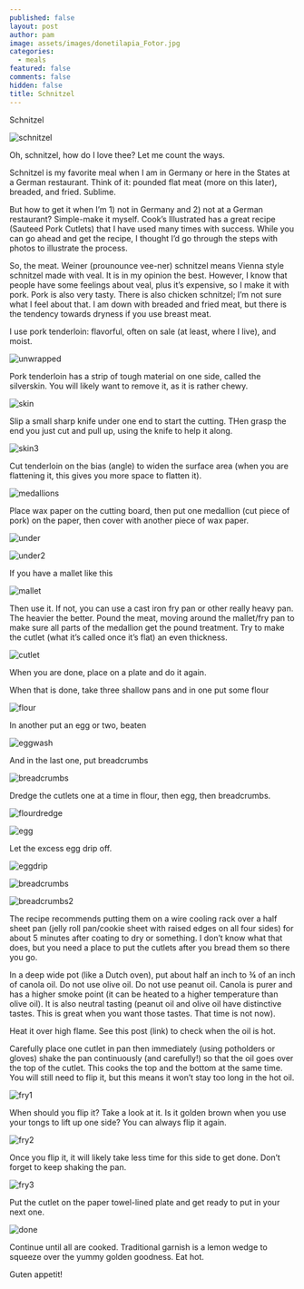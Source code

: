 ```yaml
---
published: false
layout: post
author: pam
image: assets/images/donetilapia_Fotor.jpg
categories:
  - meals
featured: false
comments: false
hidden: false
title: Schnitzel
---
```

Schnitzel

![schnitzel](/assets/images/doneschnitzel.jpg)

Oh, schnitzel, how do I love thee? Let me count the ways.

Schnitzel is my favorite meal when I am in Germany or here in the States at a German restaurant. Think of it: pounded flat meat (more on this later), breaded, and fried.  Sublime.

But how to get it when I’m 1) not in Germany and 2) not at a German restaurant? Simple-make it myself.
Cook’s Illustrated has a great recipe (Sauteed Pork Cutlets) that I have used many times with success.  While you can go ahead and get the recipe, I thought I’d go through the steps with photos to illustrate the process.

So, the meat. Weiner (prounounce vee-ner) schnitzel means Vienna style schnitzel made with veal.  It is in my opinion the best.  However, I know that people have some feelings about veal, plus it’s expensive, so I make it with pork. Pork is also very tasty.  There is also chicken schnitzel; I’m not sure what I feel about that.  I am down with breaded and fried meat, but there is the tendency towards dryness if you use breast meat.

I use pork tenderloin: flavorful, often on sale (at least, where I live), and moist.

![unwrapped](/assets/images/tenderloinunwrapped.jpg)

Pork tenderloin has a strip of tough material on one side, called the silverskin.  You will likely want to remove it, as it is rather chewy.  

![skin](/assets/images/tenderloinsilverskin.jpg)

Slip a small sharp knife under one end to start the cutting. THen grasp the end you just cut and pull up, using the knife to help it along. 

![skin3](/assets/images/tenderloinpullingskin3.jpg)

Cut tenderloin on the bias (angle) to widen the surface area (when you are flattening it, this gives you more space to flatten it).

![medallions](/assets/images/tenderloinmedallions.jpg)

Place wax paper on the cutting board, then put one medallion (cut piece of pork) on the paper, then cover with another piece of wax paper.

![under](/assets/images/medallionpaper.jpg)

![under2](/assets/images/porkunderpaper.jpg)

If you have a mallet like this

![mallet](/assets/images/mallet.jpg)

Then use it.  If not, you can use a cast iron fry pan or other really heavy pan.  The heavier the better.
Pound the meat, moving around the mallet/fry pan to make sure all parts of the medallion get the pound treatment. Try to make the cutlet (what it’s called once it’s flat) an even thickness.

![cutlet](/assets/images/porkcutlet.jpg)

When you are done, place on a plate and do it again.

When that is done, take three shallow pans and in one put some flour

![flour](/assets/images/flourinpan.jpg)

In another put an egg or two, beaten

![eggwash](/assets/images/eggwash.jpg)

And in the last one, put breadcrumbs

![breadcrumbs](/assets/images/breadcrumbs.jpg)

Dredge the cutlets one at a time in flour, then egg, then breadcrumbs. 

![flourdredge](/assets/images/flourdredge.jpg)

![egg](/assets/images/eggschnitzel.jpg)

Let the excess egg drip off.

![eggdrip](/assets/images/eggdrip.jpg)

![breadcrumbs](/assets/images/breadcrumbs.jpg)

![breadcrumbs2](/assets/images/breadcrumbschnitzel.jpg)

The recipe recommends putting them on a wire cooling rack over a half sheet pan (jelly roll pan/cookie sheet with raised edges on all four sides) for about 5 minutes after coating to dry or something. I don’t know what that does, but you need a place to put the cutlets after you bread them so there you go.

In a deep wide pot (like a Dutch oven), put about half an inch to ¾ of an inch of canola oil. Do not use olive oil. Do not use peanut oil. Canola is purer and has a higher smoke point (it can be heated to a higher temperature than olive oil). It is also neutral tasting (peanut oil and olive oil have distinctive tastes. This is great when you want those tastes.  That time is not now).

Heat it over high flame. See this post (link) to check when the oil is hot.

Carefully place one cutlet in pan then immediately (using potholders or gloves) shake the pan continuously (and carefully!) so that the oil goes over the top of the cutlet. This cooks the top and the bottom at the same time.  You will still need to flip it, but this means it won’t stay too long in the hot oil.

![fry1](/assets/images/schnitzelfry1.jpg)

When should you flip it?  Take a look at it.  Is it golden brown when you use your tongs to lift up one side?  You can always flip it again.

![fry2](/assets/images/schnitzelfry2.jpg)

Once you flip it, it will likely take less time for this side to get done. Don’t forget to keep shaking the pan.

![fry3](/assets/images/schnitzelfry3.jpg)

Put the cutlet on the paper towel-lined plate and get ready to put in your next one.

![done](/assets/images/doneschnitzel.jpg)

Continue until all are cooked. Traditional garnish is a lemon wedge to squeeze over the yummy golden goodness. Eat hot.

Guten appetit!
